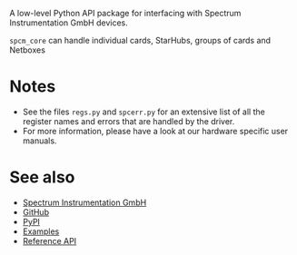 A low-level Python API package for interfacing with Spectrum Instrumentation GmbH devices.

`spcm_core` can handle individual cards, StarHubs, groups of cards and Netboxes


# Notes

* See the files `regs.py` and `spcerr.py` for an extensive list of all the register names and errors that are handled by the driver. 
* For more information, please have a look at our hardware specific user manuals.

# See also
* [Spectrum Instrumentation GmbH](https://spectrum-instrumentation.com/)
* [GitHub](https://github.com/SpectrumInstrumentation/spcm-core)
* [PyPI](https://pypi.org/project/spcm-core/)
* [Examples](https://github.com/SpectrumInstrumentation/spcm-core/tree/master/src/examples)
* [Reference API](https://spectruminstrumentation.github.io/spcm-core/spcm-core.html)

